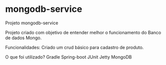 # mongodb-service

Projeto mongodb-service

Projeto criado com objetivo de entender melhor o funcionamento do Banco de dados Mongo.

Funcionalidades:
Criado um crud básico para cadastro de produto.

O que foi utilizado?
Gradle
Spring-boot
JUnit
Jetty
MongoDB